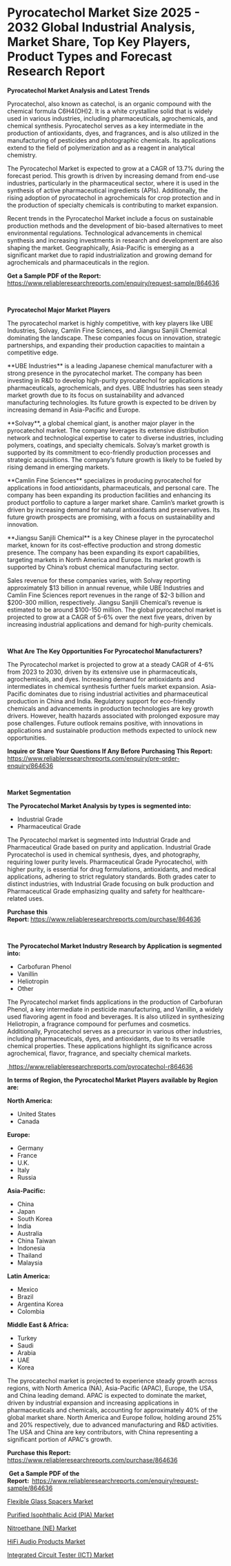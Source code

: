 <p><h1>Pyrocatechol Market Size 2025 - 2032 Global Industrial Analysis, Market Share, Top Key Players, Product Types and Forecast Research Report</h1></p><p><strong>Pyrocatechol Market Analysis and Latest Trends</strong></p>
<p><p>Pyrocatechol, also known as catechol, is an organic compound with the chemical formula C6H4(OH)2. It is a white crystalline solid that is widely used in various industries, including pharmaceuticals, agrochemicals, and chemical synthesis. Pyrocatechol serves as a key intermediate in the production of antioxidants, dyes, and fragrances, and is also utilized in the manufacturing of pesticides and photographic chemicals. Its applications extend to the field of polymerization and as a reagent in analytical chemistry.</p><p>The Pyrocatechol Market is expected to grow at a CAGR of 13.7% during the forecast period. This growth is driven by increasing demand from end-use industries, particularly in the pharmaceutical sector, where it is used in the synthesis of active pharmaceutical ingredients (APIs). Additionally, the rising adoption of pyrocatechol in agrochemicals for crop protection and in the production of specialty chemicals is contributing to market expansion.</p><p>Recent trends in the Pyrocatechol Market include a focus on sustainable production methods and the development of bio-based alternatives to meet environmental regulations. Technological advancements in chemical synthesis and increasing investments in research and development are also shaping the market. Geographically, Asia-Pacific is emerging as a significant market due to rapid industrialization and growing demand for agrochemicals and pharmaceuticals in the region.</p></p>
<p><strong>Get a Sample PDF of the Report:&nbsp;</strong> <a href="https://www.reliableresearchreports.com/enquiry/request-sample/864636?utm_campaign=2105&utm_medium=2&utm_source=Github&utm_content=ia&utm_term=28012025&utm_id=pyrocatechol">https://www.reliableresearchreports.com/enquiry/request-sample/864636</a></p>
<p>&nbsp;</p>
<p><strong>Pyrocatechol Major Market Players</strong></p>
<p><p>The pyrocatechol market is highly competitive, with key players like UBE Industries, Solvay, Camlin Fine Sciences, and Jiangsu Sanjili Chemical dominating the landscape. These companies focus on innovation, strategic partnerships, and expanding their production capacities to maintain a competitive edge.</p><p>**UBE Industries** is a leading Japanese chemical manufacturer with a strong presence in the pyrocatechol market. The company has been investing in R&D to develop high-purity pyrocatechol for applications in pharmaceuticals, agrochemicals, and dyes. UBE Industries has seen steady market growth due to its focus on sustainability and advanced manufacturing technologies. Its future growth is expected to be driven by increasing demand in Asia-Pacific and Europe.</p><p>**Solvay**, a global chemical giant, is another major player in the pyrocatechol market. The company leverages its extensive distribution network and technological expertise to cater to diverse industries, including polymers, coatings, and specialty chemicals. Solvay’s market growth is supported by its commitment to eco-friendly production processes and strategic acquisitions. The company’s future growth is likely to be fueled by rising demand in emerging markets.</p><p>**Camlin Fine Sciences** specializes in producing pyrocatechol for applications in food antioxidants, pharmaceuticals, and personal care. The company has been expanding its production facilities and enhancing its product portfolio to capture a larger market share. Camlin’s market growth is driven by increasing demand for natural antioxidants and preservatives. Its future growth prospects are promising, with a focus on sustainability and innovation.</p><p>**Jiangsu Sanjili Chemical** is a key Chinese player in the pyrocatechol market, known for its cost-effective production and strong domestic presence. The company has been expanding its export capabilities, targeting markets in North America and Europe. Its market growth is supported by China’s robust chemical manufacturing sector.</p><p>Sales revenue for these companies varies, with Solvay reporting approximately $13 billion in annual revenue, while UBE Industries and Camlin Fine Sciences report revenues in the range of $2-3 billion and $200-300 million, respectively. Jiangsu Sanjili Chemical’s revenue is estimated to be around $100-150 million. The global pyrocatechol market is projected to grow at a CAGR of 5-6% over the next five years, driven by increasing industrial applications and demand for high-purity chemicals.</p></p>
<p>&nbsp;</p>
<p><strong>What Are The Key Opportunities For Pyrocatechol Manufacturers?</strong></p>
<p><p>The Pyrocatechol market is projected to grow at a steady CAGR of 4-6% from 2023 to 2030, driven by its extensive use in pharmaceuticals, agrochemicals, and dyes. Increasing demand for antioxidants and intermediates in chemical synthesis further fuels market expansion. Asia-Pacific dominates due to rising industrial activities and pharmaceutical production in China and India. Regulatory support for eco-friendly chemicals and advancements in production technologies are key growth drivers. However, health hazards associated with prolonged exposure may pose challenges. Future outlook remains positive, with innovations in applications and sustainable production methods expected to unlock new opportunities.</p></p>
<p><strong>Inquire or Share Your Questions If Any Before Purchasing This Report:</strong> <a href="https://www.reliableresearchreports.com/enquiry/pre-order-enquiry/864636?utm_campaign=2105&utm_medium=2&utm_source=Github&utm_content=ia&utm_term=28012025&utm_id=pyrocatechol">https://www.reliableresearchreports.com/enquiry/pre-order-enquiry/864636</a></p>
<p>&nbsp;</p>
<p><strong>Market Segmentation</strong></p>
<p><strong>The Pyrocatechol Market Analysis by types is segmented into:</strong></p>
<p><ul><li>Industrial Grade</li><li>Pharmaceutical Grade</li></ul></p>
<p><p>The Pyrocatechol market is segmented into Industrial Grade and Pharmaceutical Grade based on purity and application. Industrial Grade Pyrocatechol is used in chemical synthesis, dyes, and photography, requiring lower purity levels. Pharmaceutical Grade Pyrocatechol, with higher purity, is essential for drug formulations, antioxidants, and medical applications, adhering to strict regulatory standards. Both grades cater to distinct industries, with Industrial Grade focusing on bulk production and Pharmaceutical Grade emphasizing quality and safety for healthcare-related uses.</p></p>
<p><strong>Purchase this Report:&nbsp;</strong><a href="https://www.reliableresearchreports.com/purchase/864636?utm_campaign=2105&utm_medium=2&utm_source=Github&utm_content=ia&utm_term=28012025&utm_id=pyrocatechol">https://www.reliableresearchreports.com/purchase/864636</a></p>
<p>&nbsp;</p>
<p><strong>The Pyrocatechol Market Industry Research by Application is segmented into:</strong></p>
<p><ul><li>Carbofuran Phenol</li><li>Vanillin</li><li>Heliotropin</li><li>Other</li></ul></p>
<p><p>The Pyrocatechol market finds applications in the production of Carbofuran Phenol, a key intermediate in pesticide manufacturing, and Vanillin, a widely used flavoring agent in food and beverages. It is also utilized in synthesizing Heliotropin, a fragrance compound for perfumes and cosmetics. Additionally, Pyrocatechol serves as a precursor in various other industries, including pharmaceuticals, dyes, and antioxidants, due to its versatile chemical properties. These applications highlight its significance across agrochemical, flavor, fragrance, and specialty chemical markets.</p></p>
<p><a href="https://www.reliableresearchreports.com/pyrocatechol-r864636?utm_campaign=2105&utm_medium=2&utm_source=Github&utm_content=ia&utm_term=28012025&utm_id=pyrocatechol">&nbsp;https://www.reliableresearchreports.com/pyrocatechol-r864636</a></p>
<p><strong>In terms of Region, the Pyrocatechol Market Players available by Region are:</strong></p>
<p>
    <p> <strong> North America: </strong>
        <ul>
            <li>United States</li>
            <li>Canada</li>
        </ul>
        </p> 
    <p> <strong> Europe: </strong>
        <ul>
            <li>Germany</li>
            <li>France</li>
            <li>U.K.</li>
            <li>Italy</li>
            <li>Russia</li>
        </ul>
        </p> 
    <p> <strong> Asia-Pacific: </strong>
        <ul>
            <li>China</li>
            <li>Japan</li>
            <li>South Korea</li>
            <li>India</li>
            <li>Australia</li>
            <li>China Taiwan</li>
            <li>Indonesia</li>
            <li>Thailand</li>
            <li>Malaysia</li>
        </ul>
        </p> 
    <p> <strong> Latin America: </strong>
        <ul>
            <li>Mexico</li>
            <li>Brazil</li>
            <li>Argentina Korea</li>
            <li>Colombia</li>
        </ul>
        </p> 
    <p> <strong> Middle East & Africa: </strong>
        <ul>
            <li>Turkey</li>
            <li>Saudi</li>
            <li>Arabia</li>
            <li>UAE</li>
            <li>Korea</li>
        </ul>
    </p>
    </p>
<p><p>The pyrocatechol market is projected to experience steady growth across regions, with North America (NA), Asia-Pacific (APAC), Europe, the USA, and China leading demand. APAC is expected to dominate the market, driven by industrial expansion and increasing applications in pharmaceuticals and chemicals, accounting for approximately 40% of the global market share. North America and Europe follow, holding around 25% and 20% respectively, due to advanced manufacturing and R&D activities. The USA and China are key contributors, with China representing a significant portion of APAC's growth.</p></p>
<p><strong>Purchase this Report: </strong><a href="https://www.reliableresearchreports.com/purchase/864636?utm_campaign=2105&utm_medium=2&utm_source=Github&utm_content=ia&utm_term=28012025&utm_id=pyrocatechol">https://www.reliableresearchreports.com/purchase/864636</a></p>
<p>&nbsp;<strong>Get a Sample PDF of the Report:&nbsp;&nbsp;</strong><a href="https://www.reliableresearchreports.com/enquiry/request-sample/864636?utm_campaign=2105&utm_medium=2&utm_source=Github&utm_content=ia&utm_term=28012025&utm_id=pyrocatechol">https://www.reliableresearchreports.com/enquiry/request-sample/864636</a></p>
<p><strong></strong></p>
<p><p><a href="https://www.linkedin.com/pulse/flexible-glass-spacers-market-global-trends-forecast-2025--djcge?utm_campaign=2105&utm_medium=2&utm_source=Github&utm_content=ia&utm_term=28012025&utm_id=pyrocatechol">Flexible Glass Spacers Market</a></p><p><a href="https://www.linkedin.com/pulse/key-trends-driving-purified-isophthalic-acid-pia-market-growth-pvtgc?utm_campaign=2105&utm_medium=2&utm_source=Github&utm_content=ia&utm_term=28012025&utm_id=pyrocatechol">Purified Isophthalic Acid (PIA) Market</a></p><p><a href="https://www.linkedin.com/pulse/nitroethane-ne-market-analysis-report-2025-2032-growth-nqxec?utm_campaign=2105&utm_medium=2&utm_source=Github&utm_content=ia&utm_term=28012025&utm_id=pyrocatechol">Nitroethane (NE) Market</a></p><p><a href="https://www.linkedin.com/pulse/research-examination-onthe-hifi-audio-products-marketsize-bni8f?utm_campaign=2105&utm_medium=2&utm_source=Github&utm_content=ia&utm_term=28012025&utm_id=pyrocatechol">HiFi Audio Products Market</a></p><p><a href="https://www.linkedin.com/pulse/integrated-circuit-tester-ict-market-report-offers-financial-msvpf?utm_campaign=2105&utm_medium=2&utm_source=Github&utm_content=ia&utm_term=28012025&utm_id=pyrocatechol">Integrated Circuit Tester (ICT) Market</a></p></p>